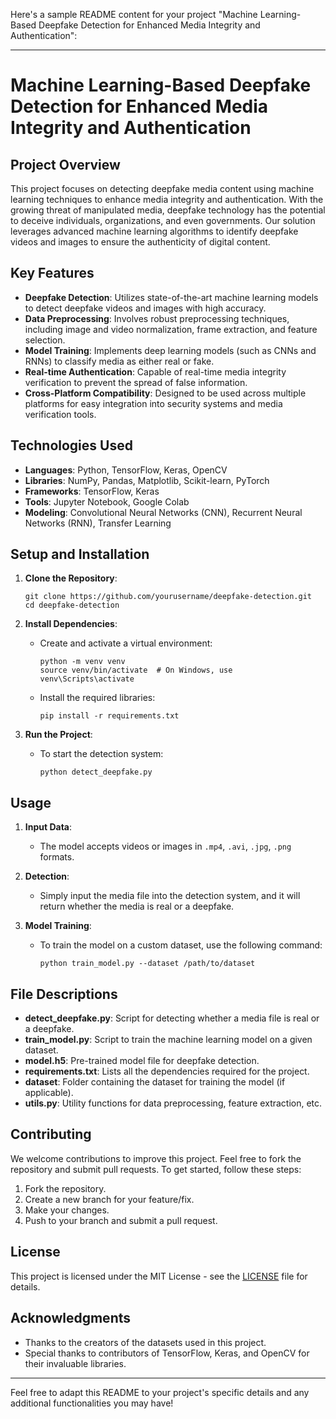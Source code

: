 Here's a sample README content for your project "Machine Learning-Based Deepfake Detection for Enhanced Media Integrity and Authentication":

---

# Machine Learning-Based Deepfake Detection for Enhanced Media Integrity and Authentication

## Project Overview

This project focuses on detecting deepfake media content using machine learning techniques to enhance media integrity and authentication. With the growing threat of manipulated media, deepfake technology has the potential to deceive individuals, organizations, and even governments. Our solution leverages advanced machine learning algorithms to identify deepfake videos and images to ensure the authenticity of digital content.

## Key Features

- **Deepfake Detection**: Utilizes state-of-the-art machine learning models to detect deepfake videos and images with high accuracy.
- **Data Preprocessing**: Involves robust preprocessing techniques, including image and video normalization, frame extraction, and feature selection.
- **Model Training**: Implements deep learning models (such as CNNs and RNNs) to classify media as either real or fake.
- **Real-time Authentication**: Capable of real-time media integrity verification to prevent the spread of false information.
- **Cross-Platform Compatibility**: Designed to be used across multiple platforms for easy integration into security systems and media verification tools.

## Technologies Used

- **Languages**: Python, TensorFlow, Keras, OpenCV
- **Libraries**: NumPy, Pandas, Matplotlib, Scikit-learn, PyTorch
- **Frameworks**: TensorFlow, Keras
- **Tools**: Jupyter Notebook, Google Colab
- **Modeling**: Convolutional Neural Networks (CNN), Recurrent Neural Networks (RNN), Transfer Learning

## Setup and Installation

1. **Clone the Repository**:
   ```
   git clone https://github.com/yourusername/deepfake-detection.git
   cd deepfake-detection
   ```

2. **Install Dependencies**:
   - Create and activate a virtual environment:
     ```
     python -m venv venv
     source venv/bin/activate  # On Windows, use venv\Scripts\activate
     ```
   - Install the required libraries:
     ```
     pip install -r requirements.txt
     ```

3. **Run the Project**:
   - To start the detection system:
     ```
     python detect_deepfake.py
     ```

## Usage

1. **Input Data**:
   - The model accepts videos or images in `.mp4`, `.avi`, `.jpg`, `.png` formats.
   
2. **Detection**:
   - Simply input the media file into the detection system, and it will return whether the media is real or a deepfake.

3. **Model Training**:
   - To train the model on a custom dataset, use the following command:
     ```
     python train_model.py --dataset /path/to/dataset
     ```

## File Descriptions

- **detect_deepfake.py**: Script for detecting whether a media file is real or a deepfake.
- **train_model.py**: Script to train the machine learning model on a given dataset.
- **model.h5**: Pre-trained model file for deepfake detection.
- **requirements.txt**: Lists all the dependencies required for the project.
- **dataset**: Folder containing the dataset for training the model (if applicable).
- **utils.py**: Utility functions for data preprocessing, feature extraction, etc.

## Contributing

We welcome contributions to improve this project. Feel free to fork the repository and submit pull requests. To get started, follow these steps:

1. Fork the repository.
2. Create a new branch for your feature/fix.
3. Make your changes.
4. Push to your branch and submit a pull request.

## License

This project is licensed under the MIT License - see the [LICENSE](LICENSE) file for details.

## Acknowledgments

- Thanks to the creators of the datasets used in this project.
- Special thanks to contributors of TensorFlow, Keras, and OpenCV for their invaluable libraries.

---

Feel free to adapt this README to your project's specific details and any additional functionalities you may have!
